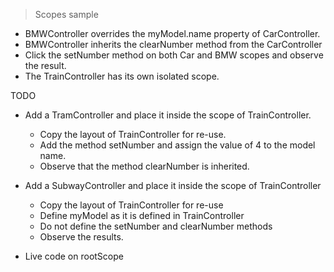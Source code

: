 > Scopes sample

- BMWController overrides the myModel.name property of CarController.
- BMWController inherits the clearNumber method from the CarController
- Click the setNumber method on both Car and BMW scopes and observe the result.
- The TrainController has its own isolated scope.

TODO

- Add a TramController and place it inside the scope of TrainController.
  - Copy the layout of TrainController for re-use.
  - Add the method setNumber and assign the value of 4 to the model name.
  - Observe that the method clearNumber is inherited.


- Add a SubwayController and place it inside the scope of TrainController
  - Copy the layout of TrainController for re-use
  - Define myModel as it is defined in TrainController
  - Do not define the setNumber and clearNumber methods
  - Observe the results.


- Live code on rootScope
